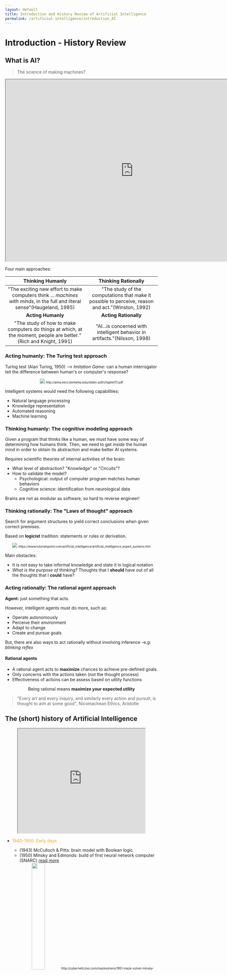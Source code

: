 ```yaml
---
layout: default
title: Introduction and History Review of Artificial Intelligence
permalink: /artificial-intelligence/introduction_AI
---
```


# Introduction - History Review

## What is AI?

> The science of making machines?

<div style="text-align:center">
  <iframe width="840" height="600" src="https://www.youtube.com/watch?v=e3Jy2vShroE&t=150s">
  </iframe>
</div>



Four main approaches:

| **Thinking Humanly** 	| **Thinking Rationally** 	|
|:----------------------------------------------------------------------------------------------------------------------------:	|:---------------------------------------------------------------------------------------------------:	|
| "The exciting new effort to make computers think ... _machines with minds_,  in the full and literal sense"(Haugeland, 1985) 	| "The study of the computations that make it possible to perceive, reason and act."(Winston, 1992) 	|
| **Acting Humanly** 	| **Acting Rationally** 	|
| "The study of how to make computers do things at which, at the moment, people are better."(Rich and Knight, 1991) 	| "AI...is concerned with intelligent behavior in artifacts."(Nilsson, 1998) 	|

### Acting humanly: The Turing test approach

Turing test (Alan Turing, 1950) --> _Imitation Game:_ can a human interrogator tell the difference between human's or computer's response?

<div style="text-align:center">
  <img src ="/cstopics/assets/img/AI/introAI/turingtest.png" />
  <span style="font-size:70%">http://aima.eecs.berkeley.edu/slides-pdf/chapter01.pdf</span>
</div>

Intelligent systems would need the following capabilities:
* Natural language processing
* Knowledge representation
* Automated reasoning
* Machine learning

### Thinking humanly: The cognitive modeling approach
Given a program that thinks like a human, we must have some way of determining how humans think. Then,  we need to get _inside_ the human mind in order to obtain its abstraction and make better AI systems.

Requires scientific theories of internal activities of the brain:
- What level of abstraction? "Knowledge" or "Circuits"?
- How to validate the model?
  - Psychological: output of computer program matches human behaviors
  - Cognitive science: identification from neurological data

Brains are not as modular as software, so hard to reverse engineer!


### Thinking rationally: The "Laws of thought" approach
Search for argument structures to yield correct conclusions when given correct premises.

Based on **logicist** tradition: statements or rules or derivation.

<div style="text-align:center">
  <img src ="/cstopics/assets/img/AI/introAI/think_rational.jpg" />
  <span style="font-size:70%">https://www.tutorialspoint.com/artificial_intelligence/artificial_intelligence_expert_systems.htm</span>
</div>

Main obstacles:
- It is not easy to take informal knowledge and state it in logical notation
- _What is the purpose  of thinking?_   Thoughts that I **should** have out of all the thoughts that I **could** have?

### Acting rationally: The rational agent approach
**Agent:** just something that acts.

However, intelligent agents must do more, such as:
   - Operate autonomously
   - Perceive their environment
   - Adapt to change
   - Create and pursue goals

But, there are also ways to act rationally without involving inference -e.g: _blinking reflex_

#### Rational agents
* A rational agent acts to **maximize** chances to achieve pre-defined goals.
* Only concerns with the actions taken (not the thought process)
* Effectiveness of actions can be assess based on utility functions
<div style="text-align:center"> Being rational means <b>maximize your expected utility</b> </div>

> "Every art and every inquiry, and similarly every action and pursuit, is thought to aim at some good",
> Nicomachean Ethics, Aristotle

## The (short) history of Artificial Intelligence
<div style="text-align:center">
  <iframe width="420" height="345" src="https://www.youtube.com/embed/aygSMgK3BEM">
  </iframe>
</div>

- <font color="orange">1940-1950: Early days </font>
  - (1943) McCulloch & Pitts: brain model with Boolean logic
  - (1950) Minsky and Edmonds: build of first neural network computer (SNARC) [read more](http://cyberneticzoo.com/mazesolvers/1951-maze-solver-minsky-edmonds-american/)
  <div style="text-align:center">
    <img src ="/cstopics/assets/img/AI/introAI/neuronSNAC.jpg" style="width:30%"/>
    <span style="font-size:70%">http://cyberneticzoo.com/mazesolvers/1951-maze-solver-minsky-edmonds-american/</span>
  </div>
  - (1950) Turing Test: article "Computing Machinery and Intelligence" [read more](http://phil415.pbworks.com/f/TuringComputing.pdf)

- <font color="orange">1950-1970: Great expectations: "Look, Ma, no hands!" </font>
  - (1952) Early demonstrations about "machines can do X" (Samuel's checkers program, Galernter's Geometry Theorem Prover)
  - (1956) Dartmouth meeting: birthplace of AI
  - (1962) Widrow and Hoff: perceptron convergence Theorem

- <font color="orange">1966-1973: A dose of reality" </font>
  >It is not my aim to surprise or shock you--but the simplest way I can summarize is to say that there are now in the word machines that think, that learn and that create. Moreover, their ability to do these things is going to increase rapidly until--in a visible future--the range of problems they can handle will be coextensive with the range to which the human mind has been applied. Herbert Simon, 1957

  - Early programs knew nothing of their subject matter. No background knowledge
  - Most early AI programmers solved problems by trying out different combinations until solution was found. <font color="red">Combinatorial explosion!</font>
  - Limitations on the basic structures being used to generate intelligent behavior. (Perceptrons by itself can represent very little)
  - (1969) Bryson and Ho: proposed back-propagation algorithm for multilayer NN

- <font color="orange">1969-1990: Knowledge-based systems: The key to power? </font>
  - Early development of knowledge-intensive systems: its expertise derived from large numbers of special-purpose rules
  - Expert systems: MYCIN to diagnose blood infections with 450 rules
  - (1982) Expert systems in industry: specialized for commercial, vision, robotics purposes
  - AI winter

- <font color="orange">1990-Present: The emergence of intelligent systems </font>
  - (mid 1980) Resurgence of back-propagation learning algorithm
  - Increase in technical depth: approaches based on Hidden Markov Models and statistical approaches (Bayesian network formalism)
  - Main subject of study: algorithm or data?

  <div style="text-align:center">
    <img src ="/cstopics/assets/img/AI/introAI/historyAI.jpg" />
    <span style="font-size:70%">Google</span>
  </div>

